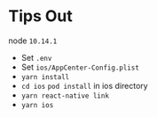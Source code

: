 # Tips Out

node `10.14.1`

- Set `.env`
- Set `ios/AppCenter-Config.plist`
- `yarn install`
- `cd ios` `pod install` in ios directory
- `yarn react-native link`
- `yarn ios`

